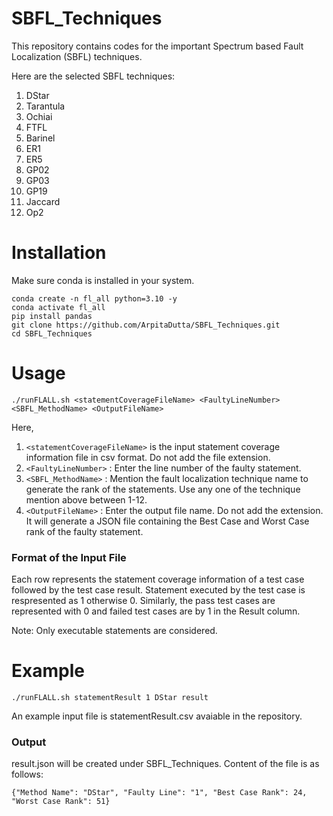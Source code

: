 # SBFL_Techniques
This repository contains codes for the important Spectrum based Fault Localization (SBFL) techniques.

Here are the selected SBFL techniques:
1. DStar
2. Tarantula
3. Ochiai
4. FTFL
5. Barinel
6. ER1
7. ER5
8. GP02
9. GP03
10. GP19
11. Jaccard
12. Op2

# Installation
Make sure conda is installed in your system.
```
conda create -n fl_all python=3.10 -y
conda activate fl_all
pip install pandas
git clone https://github.com/ArpitaDutta/SBFL_Techniques.git
cd SBFL_Techniques
```

# Usage
``./runFLALL.sh <statementCoverageFileName> <FaultyLineNumber> <SBFL_MethodName> <OutputFileName>``

Here,
1. ``<statementCoverageFileName>`` is the input statement coverage information file in csv format. Do not add the file extension.
2. ``<FaultyLineNumber>`` : Enter the line number of the faulty statement.
3. ``<SBFL_MethodName>`` : Mention the fault localization technique name to generate the rank of the statements. Use any one of the technique mention above between 1-12.
4. ``<OutputFileName>`` : Enter the output file name. Do not add the extension. It will generate a JSON file containing the Best Case and Worst Case rank of the faulty statement.

### Format of the Input File
Each row represents the statement coverage information of a test case followed by the test case result.
Statement executed by the test case is respresented as 1 otherwise 0. Similarly, the pass test cases are represented with 0 and failed test cases are by 1 in the Result column.

Note: Only executable statements are considered.

# Example
`` ./runFLALL.sh statementResult 1 DStar result ``

An example input file is statementResult.csv avaiable in the repository.

### Output

  result.json will be created under SBFL_Techniques. Content of the file is as follows:
 
 `` {"Method Name": "DStar", "Faulty Line": "1", "Best Case Rank": 24, "Worst Case Rank": 51} ``







